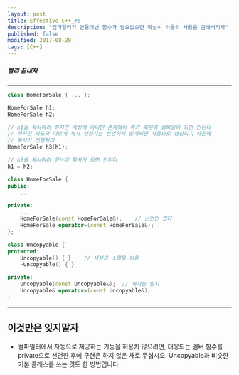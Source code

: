 ```yaml
---
layout: post
title: Effective C++_#6
description: "컴파일러가 만들어낸 함수가 필요없으면 확실히 이들의 사용을 금해버리자"
published: false
modified: 2017-08-29
tags: [C++]
---
```


##### 빨리 끝내자

---

```cpp
class HomeForSale { ... };

HomeForSale h1;  
HomeForSale h2;

// h1을 복사하려 하지만 세상에 하나만 존재해야 하기 때문에 컴파일이 되면 안된다
// 하지만 의도와 다르게 복사 생성자는 선언하지 않게되면 자동으로 생성되기 때문에
// 복사가 진행된다
HomeForSale h3(h1);

// h2를 복사하려 하는데 복사가 되면 안된다
h1 = h2;
```

```cpp
class HomeForSale {
public:
    ...

private:
    ...
    HomeForSale(const HomeForSale&);    // 선언만 있다
    HomeForSale operator=(const HomeForSale&);
};
```

```cpp
class Uncopyable {
protected:
    Uncopyable() { }    // 생성과 소멸을 허용
    ~Uncopyable() { }   

private:
    Uncopyable(const Uncopyable&);  // 복사는 방지
    Uncopyable& operator=(const Uncopyable&);
}
```


---

## 이것만은 잊지말자
- 컴파일러에서 자동으로 제공하는 기능을 허용치 않으려면, 대응되는 멤버 함수를 private으로 선언한 후에 구현은 하지 않은 채로 두십시오. Uncopyable과 비슷한 기본 클래스를 쓰는 것도 한 방법입니다
